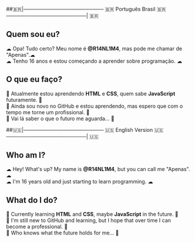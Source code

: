 ##:brazil:|────────────────────── 🇧🇷 Português Brasil 🇧🇷  ──────────────────────| :brazil:
## Quem sou eu?  
☁ Opa! Tudo certo? Meu nome é **@R14NL1M4**, mas pode me chamar de "Apenas".☁  
☁ Tenho 16 anos e estou começando a aprender sobre programação.             ☁  

## O que eu faço?  
🍃 Atualmente estou aprendendo **HTML** e **CSS**, quem sabe **JavaScript** futuramente.             🍃  
🍃 Ainda sou novo no GitHub e estou aprendendo, mas espero que com o tempo me torne um profissional. 🍃  
🍃 Vai lá saber o que o futuro me aguarda...                                                         🍃  

##:us:|────────────────────── 🇺🇸 English Version 🇺🇸 ──────────────────────| :us:  

## Who am I?  
☁ Hey! What's up? My name is **@R14NL1M4**, but you can call me "Apenas". ☁  
☁ I'm 16 years old and just starting to learn programming.                ☁  

## What do I do?  
🍃 Currently learning **HTML** and **CSS**, maybe **JavaScript** in the future.                 🍃  
🍃 I'm still new to GitHub and learning, but I hope that over time I can become a professional. 🍃  
🍃 Who knows what the future holds for me...                                                    🍃  
